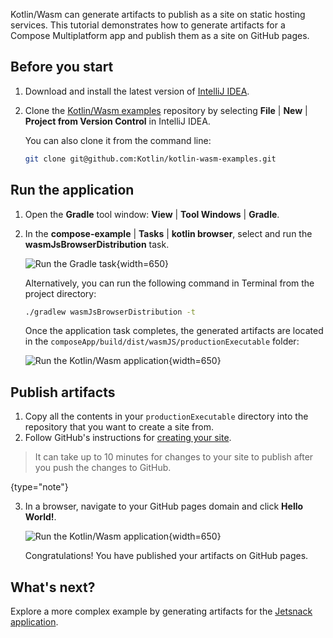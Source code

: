 [//]: # (title: Publish artifacts)

Kotlin/Wasm can generate artifacts to publish as a site on static hosting services. This tutorial
demonstrates how to generate artifacts for a Compose Multiplatform app and publish them as a site on GitHub pages.

## Before you start

1. Download and install the latest version of [IntelliJ IDEA](https://www.jetbrains.com/idea/).
2. Clone the [Kotlin/Wasm examples](https://github.com/Kotlin/kotlin-wasm-examples/tree/main) repository
   by selecting **File** | **New** | **Project from Version Control** in IntelliJ IDEA.

   You can also clone it from the command line:

   ```bash
   git clone git@github.com:Kotlin/kotlin-wasm-examples.git
   ```

## Run the application

1. Open the **Gradle** tool window: **View** | **Tool Windows** | **Gradle**.
2. In the **compose-example** | **Tasks** | **kotlin browser**, select and run the **wasmJsBrowserDistribution** task.

   ![Run the Gradle task](wasm-gradle-task-window.png){width=650}

   Alternatively, you can run the following command in Terminal from the project directory:

   ```bash
   ./gradlew wasmJsBrowserDistribution -t
   ```
   Once the application task completes, the generated artifacts are located in the `composeApp/build/dist/wasmJS/productionExecutable`
   folder:

   ![Run the Kotlin/Wasm application](wasm-app-run.png){width=650}

## Publish artifacts

1. Copy all the contents in your `productionExecutable` directory into the repository that you want to create a site from.
2. Follow GitHub's instructions for [creating your site](https://docs.github.com/en/pages/getting-started-with-github-pages/creating-a-github-pages-site#creating-your-site).

  > It can take up to 10 minutes for changes to your site to publish after you push the changes to GitHub.
  >
  {type="note"} 

3. In a browser, navigate to your GitHub pages domain and click **Hello World!**.

   ![Run the Kotlin/Wasm application](wasm-app-run.png){width=650}

   Congratulations! You have published your artifacts on GitHub pages.

## What's next?

Explore a more complex example by generating artifacts for the [Jetsnack application](https://github.com/Kotlin/kotlin-wasm-examples/tree/main/compose-jetsnack).
